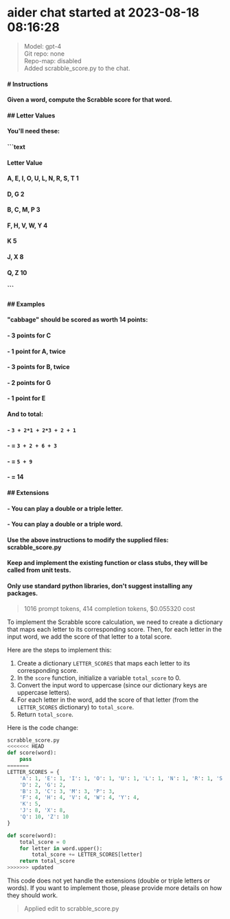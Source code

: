 
# aider chat started at 2023-08-18 08:16:28

> Model: gpt-4  
> Git repo: none  
> Repo-map: disabled  
> Added scrabble_score.py to the chat.  

#### # Instructions  
####   
#### Given a word, compute the Scrabble score for that word.  
####   
#### ## Letter Values  
####   
#### You'll need these:  
####   
#### ```text  
#### Letter                           Value  
#### A, E, I, O, U, L, N, R, S, T       1  
#### D, G                               2  
#### B, C, M, P                         3  
#### F, H, V, W, Y                      4  
#### K                                  5  
#### J, X                               8  
#### Q, Z                               10  
#### ```  
####   
#### ## Examples  
####   
#### "cabbage" should be scored as worth 14 points:  
####   
#### - 3 points for C  
#### - 1 point for A, twice  
#### - 3 points for B, twice  
#### - 2 points for G  
#### - 1 point for E  
####   
#### And to total:  
####   
#### - `3 + 2*1 + 2*3 + 2 + 1`  
#### - = `3 + 2 + 6 + 3`  
#### - = `5 + 9`  
#### - = 14  
####   
#### ## Extensions  
####   
#### - You can play a double or a triple letter.  
#### - You can play a double or a triple word.  
####   
#### ####  
####   
#### Use the above instructions to modify the supplied files: scrabble_score.py  
#### Keep and implement the existing function or class stubs, they will be called from unit tests.  
#### Only use standard python libraries, don't suggest installing any packages.  
> 1016 prompt tokens, 414 completion tokens, $0.055320 cost  

To implement the Scrabble score calculation, we need to create a dictionary that maps each letter to its corresponding score. Then, for each letter in the input word, we add the score of that letter to a total score.

Here are the steps to implement this:

1. Create a dictionary `LETTER_SCORES` that maps each letter to its corresponding score.
2. In the `score` function, initialize a variable `total_score` to 0.
3. Convert the input word to uppercase (since our dictionary keys are uppercase letters).
4. For each letter in the word, add the score of that letter (from the `LETTER_SCORES` dictionary) to `total_score`.
5. Return `total_score`.

Here is the code change:

```python
scrabble_score.py
<<<<<<< HEAD
def score(word):
    pass
=======
LETTER_SCORES = {
    'A': 1, 'E': 1, 'I': 1, 'O': 1, 'U': 1, 'L': 1, 'N': 1, 'R': 1, 'S': 1, 'T': 1,
    'D': 2, 'G': 2,
    'B': 3, 'C': 3, 'M': 3, 'P': 3,
    'F': 4, 'H': 4, 'V': 4, 'W': 4, 'Y': 4,
    'K': 5,
    'J': 8, 'X': 8,
    'Q': 10, 'Z': 10
}

def score(word):
    total_score = 0
    for letter in word.upper():
        total_score += LETTER_SCORES[letter]
    return total_score
>>>>>>> updated
```

This code does not yet handle the extensions (double or triple letters or words). If you want to implement those, please provide more details on how they should work.

> Applied edit to scrabble_score.py  
